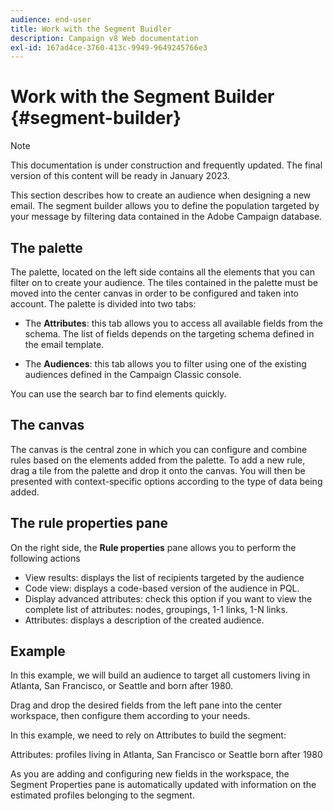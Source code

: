 ```yaml
---
audience: end-user
title: Work with the Segment Buidler
description: Campaign v8 Web documentation
exl-id: 167ad4ce-3760-413c-9949-9649245766e3
---
```

# Work with the Segment Builder {#segment-builder}

>[!NOTE]
>
>This documentation is under construction and frequently updated. The final version of this content will be ready in January 2023.

This section describes how to create an audience when designing a new email. The segment builder allows you to define the population targeted by your message by filtering data contained in the Adobe Campaign database.

## The palette

The palette, located on the left side contains all the elements that you can filter on to create your audience. The tiles contained in the palette must be moved into the center canvas in order to be configured and taken into account. The palette is divided into two tabs:

* The **Attributes**: this tab allows you to access all available fields from the schema. The list of fields depends on the targeting schema defined in the email template.

* The **Audiences**: this tab allows you to filter using one of the existing audiences defined in the Campaign Classic console.

You can use the search bar to find elements quickly.

## The canvas

The canvas is the central zone in which you can configure and combine rules based on the elements added from the palette. To add a new rule, drag a tile from the palette and drop it onto the canvas. You will then be presented with context-specific options according to the type of data being added. 

## The rule properties pane

On the right side, the **Rule properties** pane allows you to perform the following actions

* View results: displays the list of recipients targeted by the audience
* Code view: displays a code-based version of the audience in PQL.
* Display advanced attributes: check this option if you want to view the complete list of attributes: nodes, groupings, 1-1 links, 1-N links.
* Attributes: displays a description of the created audience.

## Example

In this example, we will build an audience to target all customers living in Atlanta, San Francisco, or Seattle and born after 1980. 

Drag and drop the desired fields from the left pane into the center workspace, then configure them according to your needs.

In this example, we need to rely on Attributes to build the segment:

Attributes: profiles living in Atlanta, San Francisco or Seattle born after 1980

As you are adding and configuring new fields in the workspace, the Segment Properties pane is automatically updated with information on the estimated profiles belonging to the segment.
